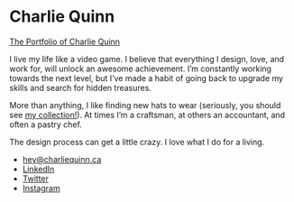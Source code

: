 # Charlie Quinn

[The Portfolio of Charlie Quinn](http://charliequinn.ca/)

I live my life like a video game.
I believe that everything I design, love, and work for, will unlock an awesome achievement.
I’m constantly working towards the next level, but I’ve made a habit of going back to upgrade my skills and search for hidden treasures.

More than anything, I like finding new hats to wear (seriously, you should see [my collection!](http://charlie-quinn.github.io/portfolio/hat-collection.html)).
At times I’m a craftsman, at others an accountant, and often a pastry chef.

The design process can get a little crazy.
I love what I do for a living.

- [hey@charliequinn.ca](mailto:hey@charliequinn.ca)
- [LinkedIn](https://www.linkedin.com/in/charliequinngd)
- [Twitter](https://twitter.com/charliequinn_)
- [Instagram](https://instagram.com/notenoughquinn/)
